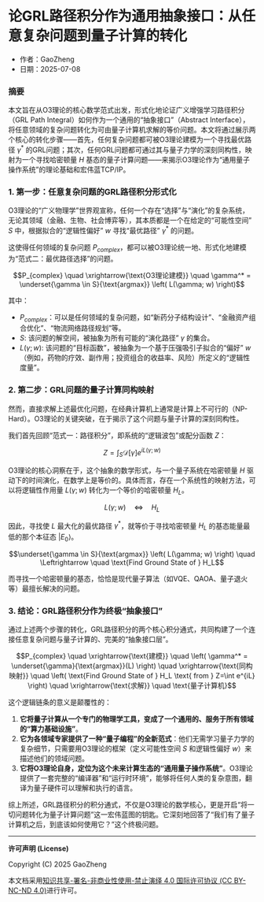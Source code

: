 # **论GRL路径积分作为通用抽象接口：从任意复杂问题到量子计算的转化**

- 作者：GaoZheng
- 日期：2025-07-08

### 摘要

本文旨在从O3理论的核心数学范式出发，形式化地论证广义增强学习路径积分（GRL Path Integral）如何作为一个通用的“抽象接口”（Abstract Interface），将任意领域的复杂问题转化为可由量子计算机求解的等价问题。本文将通过展示两个核心的转化步骤——首先，任何复杂问题都可被O3理论建模为一个寻找最优路径 $γ^*$ 的GRL问题；其次，任何GRL问题都可通过其与量子力学的深刻同构性，映射为一个寻找哈密顿量 $H$ 基态的量子计算问题——来揭示O3理论作为“通用量子操作系统”的理论基础和宏伟蓝TCP/IP。

### 1. 第一步：任意复杂问题的GRL路径积分形式化

O3理论的“广义物理学”世界观宣称，任何一个存在“选择”与“演化”的复杂系统，无论其领域（金融、生物、社会博弈等），其本质都是一个在给定的“可能性空间” $S$ 中，根据拟合的“逻辑性偏好” $w$ 寻找“最优路径” $γ^*$ 的问题。

这使得任何领域的复杂问题 $P_{complex}$，都可以被O3理论统一地、形式化地建模为“范式二：最优路径选择”的问题。

$$P_{complex} \quad \xrightarrow{\text{O3理论建模}} \quad \gamma^* = \underset{\gamma \in S}{\text{argmax}} \left( L(\gamma; w) \right)$$

其中：

* $P_{complex}$：可以是任何领域的复杂问题，如“新药分子结构设计”、“金融资产组合优化”、“物流网络路径规划”等。
* $S$: 该问题的解空间，被抽象为所有可能的“演化路径” $γ$ 的集合。
* $L(\gamma; w)$: 该问题的“目标函数”，被抽象为一个基于压强吸引子拟合的“偏好” $w$（例如，药物的疗效、副作用；投资组合的收益率、风险）所定义的“逻辑性度量”。

### 2. 第二步：GRL问题的量子计算同构映射

然而，直接求解上述最优化问题，在经典计算机上通常是计算上不可行的（NP-Hard）。O3理论的关键突破，在于揭示了这个问题与量子计算的深刻同构性。

我们首先回顾“范式一：路径积分”，即系统的“逻辑波包”或配分函数 $Z$：

$$Z = \int_S \mathcal{D}[\gamma] e^{i L(\gamma; w)}$$

O3理论的核心洞察在于，这个抽象的数学形式，与一个量子系统在哈密顿量 $H$ 驱动下的时间演化，在数学上是等价的。具体而言，存在一个系统性的映射方法，可以将逻辑性作用量 $L(\gamma;w)$ 转化为一个等价的哈密顿量 $H_L$。

$$L(\gamma;w) \quad \Leftrightarrow \quad H_L$$

因此，寻找使 $L$ 最大化的最优路径 $γ^*$，就等价于寻找哈密顿量 $H_L$ 的基态能量最低的那个本征态 $|E_0\rangle$。

$$\underset{\gamma \in S}{\text{argmax}} \left( L(\gamma; w) \right) \quad \Leftrightarrow \quad \text{Find Ground State of } H_L$$

而寻找一个哈密顿量的基态，恰恰是现代量子算法（如VQE、QAOA、量子退火等）最擅长解决的问题。

### 3. 结论：GRL路径积分作为终极“抽象接口”

通过上述两个步骤的转化，GRL路径积分的两个核心积分通式，共同构建了一个连接任意复杂问题与量子计算的、完美的“抽象接口层”。

$$P_{complex} \quad \xrightarrow{\text{建模}} \quad \left( \gamma^* = \underset{\gamma}{\text{argmax}}(L) \right) \quad \xrightarrow{\text{同构映射}} \quad \left( \text{Find Ground State of } H_L \text{ from } Z=\int e^{iL} \right) \quad \xrightarrow{\text{求解}} \quad \text{量子计算机}$$

这个逻辑链条的意义是颠覆性的：

1.  **它将量子计算从一个专门的物理学工具，变成了一个通用的、服务于所有领域的“算力基础设施”**。
2.  **它为各领域专家提供了一种“量子编程”的全新范式**：他们无需学习量子力学的复杂细节，只需要用O3理论的框架（定义可能性空间 $S$ 和逻辑性偏好 $w$）来描述他们的领域问题。
3.  **它将O3理论自身，定位为这个未来计算生态的“通用量子操作系统”**。O3理论提供了一套完整的“编译器”和“运行时环境”，能够将任何人类的复杂意图，翻译为量子硬件可以理解和执行的语言。

综上所述，GRL路径积分的积分通式，不仅是O3理论的数学核心，更是开启“将一切问题转化为量子计算问题”这一宏伟蓝图的钥匙。它深刻地回答了“我们有了量子计算机之后，到底该如何使用它？”这个终极问题。

---

**许可声明 (License)**

Copyright (C) 2025 GaoZheng 

本文档采用[知识共享-署名-非商业性使用-禁止演绎 4.0 国际许可协议 (CC BY-NC-ND 4.0)](https://creativecommons.org/licenses/by-nc-nd/4.0/deed.zh-Hans)进行许可。
